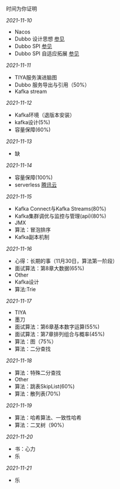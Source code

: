 时间为你证明

*2021-11-10*

* Nacos
* Dubbo 设计思想 [参见](https://segmentfault.com/a/1190000040258222)
* Dubbo SPI [参见](https://dubbo.apache.org/zh/docsv2.7/dev/source/dubbo-spi/)
* Dubbo SPI 自适应拓展 [参见](https://dubbo.apache.org/zh/docsv2.7/dev/source/adaptive-extension/)

*2021-11-11*

* TIYA服务演进脑图
* Dubbo 服务导出与引用（50%）
* Kafka stream

*2021-11-12*

* Kafka环境（退版本安装）
* kafka设计(5%)
* 容量保障(60%)

*2021-11-13*

* 缺

*2021-11-14*

* 容量保障(100%)
* serverless [腾讯云](https://cloud.tencent.com/product/serverless-catalog)

*2021-11-15*

* Kafka Connect与Kafka Streams(80%)
* Kafka集群调优与监控与管理(api)(80%)
* JMX
* 算法：冒泡排序
* Kafka副本机制

*2021-11-16*

* 心得：长期的事（11月30日，算法第一阶段）
* 面试算法：第8章大数据(65%)
* Other
* Kafka设计
* 算法:Trie

*2021-11-17*

* TIYA
* 墨刀
* 面试算法：第6章基本数字运算(55%)
* 面试算法：第7章排列组合与概率(45%)
* 算法：图（75%）
* 算法：二分查找

*2021-11-18*

* 算法：特殊二分查找
* Other
* 算法：跳表SkipList(60%)
* 算法：散列表(70%)

*2021-11-19*

* 算法：哈希算法、一致性哈希
* 算法：二叉树（90%）

*2021-11-20*

* 书：心力
* 乐

*2021-11-21*

* 乐
